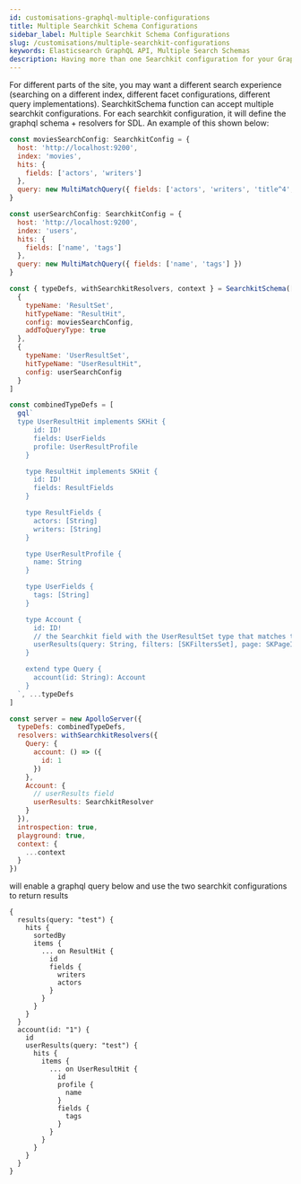 ```yaml
---
id: customisations-graphql-multiple-configurations
title: Multiple Searchkit Schema Configurations
sidebar_label: Multiple Searchkit Schema Configurations
slug: /customisations/multiple-searchkit-configurations
keywords: Elasticsearch GraphQL API, Multiple Search Schemas
description: Having more than one Searchkit configuration for your GraphQL API
---
```


For different parts of the site, you may want a different search experience (searching on a different index, different facet configurations, different query implementations). SearchkitSchema function can accept multiple searchkit configurations. For each searchkit configuration, it will define the graphql schema + resolvers for SDL.  An example of this shown below:


```javascript
const moviesSearchConfig: SearchkitConfig = {
  host: 'http://localhost:9200',
  index: 'movies',
  hits: {
    fields: ['actors', 'writers']
  },
  query: new MultiMatchQuery({ fields: ['actors', 'writers', 'title^4', 'plot'] })
}

const userSearchConfig: SearchkitConfig = {
  host: 'http://localhost:9200',
  index: 'users',
  hits: {
    fields: ['name', 'tags']
  },
  query: new MultiMatchQuery({ fields: ['name', 'tags'] })
}

const { typeDefs, withSearchkitResolvers, context } = SearchkitSchema([
  { 
    typeName: 'ResultSet',
    hitTypeName: "ResultHit",
    config: moviesSearchConfig,
    addToQueryType: true 
  },
  { 
    typeName: 'UserResultSet', 
    hitTypeName: "UserResultHit", 
    config: userSearchConfig 
  }
]

const combinedTypeDefs = [
  gql`
  type UserResultHit implements SKHit {
      id: ID!
      fields: UserFields
      profile: UserResultProfile
    }

    type ResultHit implements SKHit {
      id: ID!
      fields: ResultFields
    }

    type ResultFields {
      actors: [String]
      writers: [String]
    }

    type UserResultProfile {
      name: String
    }

    type UserFields {
      tags: [String]
    }

    type Account {
      id: ID!
      // the Searchkit field with the UserResultSet type that matches the configuration
      userResults(query: String, filters: [SKFiltersSet], page: SKPageInput): UserResultSet
    }

    extend type Query {
      account(id: String): Account
    }
  `, ...typeDefs
]

const server = new ApolloServer({
  typeDefs: combinedTypeDefs,
  resolvers: withSearchkitResolvers({
    Query: {
      account: () => ({
        id: 1
      })
    },
    Account: {
      // userResults field
      userResults: SearchkitResolver
    }
  }),
  introspection: true,
  playground: true,
  context: {
    ...context
  }
})
```

will enable a graphql query below and use the two searchkit configurations to return results

```gql
{
  results(query: "test") {
    hits {
      sortedBy
      items {
        ... on ResultHit {
          id
          fields {
            writers
            actors
          }
        }
      }
    }
  }
  account(id: "1") {
    id
    userResults(query: "test") {
      hits {
        items {
          ... on UserResultHit {
            id
            profile {
              name
            }
            fields {
              tags
            }
          }
        }
      }
    }
  }
}
```

